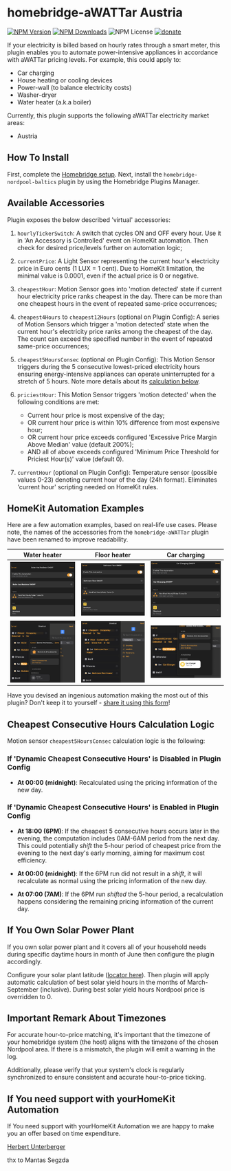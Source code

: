 # homebridge-aWATTar Austria #

[![NPM Version](https://img.shields.io/npm/v/homebridge-nordpool-baltics)](https://www.npmjs.com/package/homebridge-nordpool-baltics/v/latest)
[![NPM Downloads](https://img.shields.io/npm/dw/homebridge-nordpool-baltics)](https://www.npmjs.com/package/homebridge-nordpool-baltics?activeTab=versions)
![NPM License](https://img.shields.io/npm/l/homebridge-nordpool-baltics)
[![donate](https://badgen.net/badge/paypal/donate/003087?icon=https://simpleicons.now.sh/paypal/fff)](https://paypal.me/herbertunterberger?country.x=AT&locale.x=de_DE)

If your electricity is billed based on hourly rates through a smart meter, this plugin enables you to automate power-intensive appliances in accordance with aWATTar pricing levels. For example, this could apply to:

- Car charging
- House heating or cooling devices
- Power-wall (to balance electricity costs)
- Washer-dryer
- Water heater (a.k.a boiler)

Currently, this plugin supports the following aWATTar electricity market areas:

- Austria

## How To Install ##

First, complete the [Homebridge setup](https://homebridge.io/how-to-install-homebridge). Next, install the `homebridge-nordpool-baltics` plugin by using the Homebridge Plugins Manager.

## Available Accessories ##

Plugin exposes the below described 'virtual' accessories:

1. `hourlyTickerSwitch`: A switch that cycles ON and OFF every hour. Use it in 'An Accessory is Controlled' event on HomeKit automation. Then check for desired price/levels further on automation logic;

1. `currentPrice`: A Light Sensor representing the current hour's electricity price in Euro cents (1 LUX = 1 cent). Due to HomeKit limitation, the minimal value is 0.0001, even if the actual price is 0 or negative.

1. `cheapestHour`: Motion Sensor goes into 'motion detected' state if current hour electricity price ranks cheapest in the day. There can be more than one cheapest hours in the event of repeated same-price occurrences;

1. `cheapest4Hours` to `cheapest12Hours` (optional on Plugin Config): A series of Motion Sensors which trigger a 'motion detected' state when the current hour's electricity price ranks among the cheapest of the day. The count can exceed the specified number in the event of repeated same-price occurrences;

1. `cheapest5HoursConsec` (optional on Plugin Config): This Motion Sensor triggers during the 5 consecutive lowest-priced electricity hours ensuring energy-intensive appliances can operate uninterrupted for a stretch of 5 hours. Note more details about its [calculation below](#cheapest-consecutive-hours-calculation-logic).

1. `priciestHour`: This Motion Sensor triggers 'motion detected' when the following conditions are met:
    - Current hour price is most expensive of the day;
    - OR current hour price is within 10% difference from most expensive hour;
    - OR current hour price exceeds configured 'Excessive Price Margin Above Median' value (default 200%);
    - AND all of above exceeds configured 'Minimum Price Threshold for Priciest Hour(s)' value (default 0).

1. `currentHour` (optional on Plugin Config): Temperature sensor (possible values 0-23) denoting current hour of the day (24h format). Eliminates 'current hour' scripting needed on HomeKit rules.

## HomeKit Automation Examples ##

Here are a few automation examples, based on real-life use cases. Please note, the names of the accessories from the `homebridge-aWATTar` plugin have been renamed to improve readability.

| Water heater | Floor heater | Car charging |
| --------- | --------- | --------- |
| ![Boiler1](images/boiler1.png) | ![Floor1](images/floor1.png)  | ![Car1](images/car1.png)   |
| ![Boiler2](images/boiler2.png)  | ![Floor2](images/floor2.png)  | ![Car2](images/car2.png)  |

Have you devised an ingenious automation making the most out of this plugin? Don't keep it to yourself - [share it using this form](https://github.com/msegzda/homebridge-nordpool-baltics/issues/new)!

## Cheapest Consecutive Hours Calculation Logic ##

Motion sensor `cheapest5HoursConsec` calculation logic is the following:

### If 'Dynamic Cheapest Consecutive Hours' is **Disabled** in Plugin Config ###

- **At 00:00 (midnight)**: Recalculated using the pricing information of the new day.

### If 'Dynamic Cheapest Consecutive Hours' is **Enabled** in Plugin Config ###

- **At 18:00 (6PM)**: If the cheapest 5 consecutive hours occurs later in the evening, the computation includes 0AM-6AM period from the next day. This could potentially *shift* the 5-hour period of cheapest price from the evening to the next day's early morning, aiming for maximum cost efficiency.

- **At 00:00 (midnight)**: If the 6PM run did not result in a *shift*, it will recalculate as normal using the pricing information of the new day.

- **At 07:00 (7AM)**: If the 6PM run *shifted* the 5-hour period, a recalculation happens considering the remaining pricing information of the current day.

## If You Own Solar Power Plant ##

If you own solar power plant and it covers all of your household needs during specific daytime hours in month of June then configure the plugin accordingly.

Configure your solar plant latitude ([locator here](https://www.latlong.net/)). Then plugin will apply automatic calculation of best solar yield hours in the months of March-September (inclusive). During best solar yield hours Nordpool price is overridden to 0.

## Important Remark About Timezones ##

For accurate hour-to-price matching, it's important that the timezone of your homebridge system (the host) aligns with the timezone of the chosen Nordpool area. If there is a mismatch, the plugin will emit a warning in the log.

Additionally, please verify that your system's clock is regularly synchronized to ensure consistent and accurate hour-to-price ticking.

## If You need support with yourHomeKit Automation ##

If You need support with yourHomeKit Automation we are happy to make you an offer based on time expenditure.

[Herbert Unterberger](mailto:office@greenmediaservice.tv?subject=[GitHub]%20Source%20Han%20Sans)

thx to Mantas Segzda 
